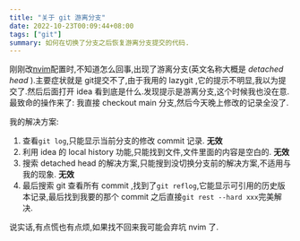 ```yaml
---
title: "关于 git 游离分支"
date: 2022-10-23T00:09:44+08:00
tags: ["git"]
summary: 如何在切换了分支之后恢复游离分支提交的代码.
---
```


刚刚改[nvim](https://github.com/fzdwx/nvim)配置时,不知道怎么回事,出现了游离分支(英文名称大概是 _detached head_ ).主要症状就是
git提交不了,由于我用的 lazygit ,它的提示不明显,我以为提交了.然后后面打开 idea 看到底是什么.发现提示是游离分支,这个时候我也没在意.
最致命的操作来了: 我直接 checkout main 分支,然后今天晚上修改的记录全没了.

我的解决方案:

1. 查看`git log`,只能显示当前分支的修改 commit 记录. **无效**
2. 利用 idea 的 local history 功能,只能找到文件,文件里面的内容是空白的. **无效**
3. 搜索 detached head 的解决方案,只能搜到没切换分支前的解决方案,不适用与我的现象. **无效**
4. 最后搜索 git 查看所有 commit ,找到了`git reflog`,它能显示可引用的历史版本记录,最后找到我要的那个 commit
   之后直接`git rest --hard xxx`完美解决.


说实话,有点慌也有点烦,如果找不回来我可能会弃坑 nvim 了.
